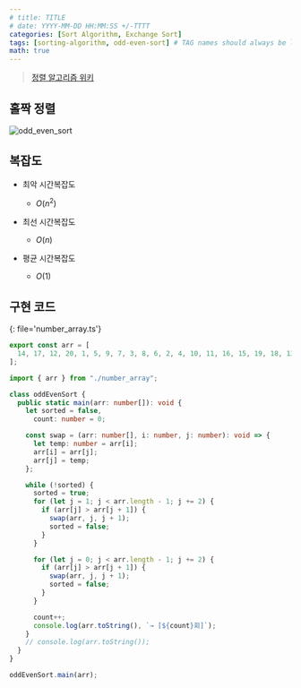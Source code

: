 ```yaml
---
# title: TITLE
# date: YYYY-MM-DD HH:MM:SS +/-TTTT
categories: [Sort Algorithm, Exchange Sort]
tags: [sorting-algorithm, odd-even-sort] # TAG names should always be lowercase
math: true
---
```


> [정렬 알고리즘 위키](https://ko.wikipedia.org/wiki/%EC%A0%95%EB%A0%AC_%EC%95%8C%EA%B3%A0%EB%A6%AC%EC%A6%98)

## 홀짝 정렬

![odd_even_sort](../../../../assets/image/sort/gif/odd_even_sort.gif)

## 복잡도

- 최악 시간복잡도

  - $O(n^2)$

- 최선 시간복잡도

  - $O(n)$

- 평균 시간복잡도

  - $O(1)$

## 구현 코드

{: file='number_array.ts'}

```ts
export const arr = [
  14, 17, 12, 20, 1, 5, 9, 7, 3, 8, 6, 2, 4, 10, 11, 16, 15, 19, 18, 13,
];
```

```ts
import { arr } from "./number_array";

class oddEvenSort {
  public static main(arr: number[]): void {
    let sorted = false,
      count: number = 0;

    const swap = (arr: number[], i: number, j: number): void => {
      let temp: number = arr[i];
      arr[i] = arr[j];
      arr[j] = temp;
    };

    while (!sorted) {
      sorted = true;
      for (let j = 1; j < arr.length - 1; j += 2) {
        if (arr[j] > arr[j + 1]) {
          swap(arr, j, j + 1);
          sorted = false;
        }
      }

      for (let j = 0; j < arr.length - 1; j += 2) {
        if (arr[j] > arr[j + 1]) {
          swap(arr, j, j + 1);
          sorted = false;
        }
      }

      count++;
      console.log(arr.toString(), `→ [${count}회]`);
    }
    // console.log(arr.toString());
  }
}

oddEvenSort.main(arr);
```
